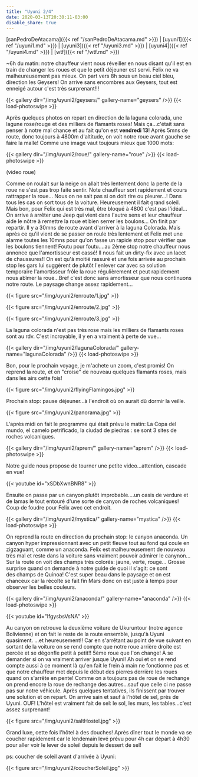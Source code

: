 ```yaml
---
title: "Uyuni 2/4"
date: 2020-03-13T20:30:11-03:00
disable_share: true
---
```


[sanPedroDeAtacama]({{< ref "/sanPedroDeAtacama.md" >}}) |
[uyuni1]({{< ref "/uyuni1.md" >}}) |
[uyuni3]({{< ref "/uyuni3.md" >}}) |
[uyuni4]({{< ref "/uyuni4.md" >}}) |
[wtf]({{< ref "/wtf.md" >}})

~6h du matin: notre chauffeur vient nous réveiller en nous disant qu'il est en train de changer les roues et que le petit déjeuner est servi. Felix ne va malheureusement pas mieux. 
On part vers 8h sous un beau ciel bleu, direction les Geysers!
On arrive sans encombres aux Geysers, tout est enneigé autour c'est très surprenant!!! 

{{< gallery dir="/img/uyuni2/geysers/" gallery-name="geysers" />}} {{< load-photoswipe >}}

Après quelques photos on repart en direction de la laguna colorada, une lagune rose/rouge et des milliers de flamants roses!
Mais ça...c'était sans penser à notre mal chance et au fait qu'on est **vendredi 13**! Après 5mns de route, donc toujours à 4800m d'altitude, on voit notre roue avant gauche se faire la malle! Comme une image vaut toujours mieux que 1000 mots:

{{< gallery dir="/img/uyuni2/roue/" gallery-name="roue" />}} {{< load-photoswipe >}}

(video roue)

Comme on roulait sur la neige on allait très lentement donc la perte de la roue ne s'est pas trop faite sentir. Note chauffeur sort rapidement et cours rattrapper la roue...
Nous on ne sait pas si on doit rire ou pleurer...! Dans tous les cas on sort tous de la voiture. Heureusement il fait grand soleil. Mais bon, pour Felix qui est très mal, être bloqué à 4800 c'est pas l'idéal... 
On arrive à arrêter une Jeep qui vient dans l'autre sens et leur chauffeur aide le nôtre à remettre la roue et bien serrer les boulons...
On finit par repartir. Il y a 30mns de route avant d'arriver à la laguna Colorada. Mais après ce qu'il vient de se passer on roule très lentement et Felix met une alarme toutes les 10mns pour qu'on fasse un rapide stop pour vérifier que les boulons tiennent! 
Foutu pour foutu....au 2ème stop notre chauffeur nous annonce que l'amortisseur est cassé! Il nous fait un dirty-fix avec un lacet de chaussures!! On est qu'à moitié rassuré et une fois arrivée au prochain stop les gars lui suggèrent de plutôt l'enlever car avec sa solution temporaire l'amortisseur frôle la roue régulièrement et peut rapidement nous abîmer la roue...Bref c'est donc sans amortisseur que nous continuons notre route. Le paysage change assez rapidement...

{{< figure src="/img/uyuni2/enroute/1.jpg" >}}  

{{< figure src="/img/uyuni2/enroute/2.jpg" >}}

{{< figure src="/img/uyuni2/enroute/3.jpg" >}}

La laguna colorada n'est pas très rose mais les milliers de flamants roses sont au rdv. C'est incroyable, il y en a vraiment à perte de vue...

{{< gallery dir="/img/uyuni2/lagunaColorada/" gallery-name="lagunaColorada" />}} {{< load-photoswipe >}}

Bon, pour le prochain voyage, je m'achete un zoom, c'est promis!
On reprend la route, et on "croise" de nouveau quelques flamants roses, mais dans les airs cette fois!

{{< figure src="/img/uyuni2/flyingFlamingos.jpg" >}}

Prochain stop: pause déjeuner...à l'endroit où on aurait dû dormir la veille. 

{{< figure src="/img/uyuni2/panorama.jpg" >}}

L'après midi on fait le programme qui était prévu le matin: La Copa del mundo, el camelo petrificado, la ciudad de piedras : se sont 3 sites de roches volcaniques.

{{< gallery dir="/img/uyuni2/aprem/" gallery-name="aprem" />}} {{< load-photoswipe >}}

Notre guide nous propose de tourner une petite video...attention, cascade en vue!

{{< youtube id="xSDbXwnBNR8" >}}

Ensuite on passe par un canyon plutôt improbable....un oasis de verdure et de lamas le tout entouré d'une sorte de canyon de roches volcaniques! Coup de foudre pour Felix avec cet endroit. 

{{< gallery dir="/img/uyuni2/mystica/" gallery-name="mystica" />}} {{< load-photoswipe >}}

On reprend la route en direction du prochain stop: le canyon anaconda. Un canyon hyper impressionnant avec un petit fleuve tout au fond qui coule en zigzaguant, comme un anaconda. 
Felix est malheureusement de nouveau très mal et reste dans la voiture sans vraiment pouvoir admirer le canynon...
Sur la route on voit des champs très colorés: jaune, verte, rouge... Grosse surprise quand on demande à notre guide de quoi il s'agit: ce sont des champs de Quinoa! 
C'est super beau dans le paysage et on est chanceux car la récolte se fait fin Mars donc on est juste à temps pour observer les belles couleurs. 

{{< gallery dir="/img/uyuni2/anaconda/" gallery-name="anaconda" />}} {{< load-photoswipe >}}

{{< youtube id="IfgysbsVsNA" >}}

Au canyon on retrouve la deuxième voiture de Ukuruntour (notre agence Bolivienne) et on fait le reste de la route ensemble, jusqu'à Uyuni quasiment. 
...et heureusement!!
Car en s'arrêtant au point de vue suivant en sortant de la voiture on se rend compte que notre roue arrière droite est percée et se dégonfle petit à petit!! 5ème roue que l'on change! À se demander si on va vraiment arriver jusque Uyuni! Ah oui et on se rend compte aussi à ce moment là qu'en fait le frein à main ne fonctionne pas et que notre chauffeur met depuis le début des pierres derrière les roues quand on s'arrête en pente! Comme on a toujours pas de roue de rechange on prend encore la roue de rechange des autres...sauf que celle ci ne passe pas sur notre véhicule. Après quelques tentatives, ils finissent par trouver une solution et on repart. On arrive sain et sauf à l'hôtel de sel, près de Uyuni. OUF!
L'hôtel est vraiment fait de sel: le sol, les murs, les tables...c'est assez surprenant!

{{< figure src="/img/uyuni2/saltHostel.jpg" >}}

Grand luxe, cette fois l'hôtel à des douches! Après dîner tout le monde va se coucher rapidement car le lendemain levé prévu pour 4h car départ à 4h30 pour aller voir le lever de soleil depuis le dessert de sel!

ps: coucher de soleil avant d'arrivée à Uyuni:

{{< figure src="/img/uyuni2/coucherSoleil.jpg" >}}
